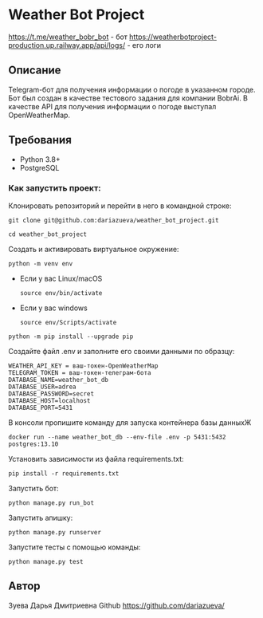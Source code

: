 # Weather Bot Project
https://t.me/weather_bobr_bot - бот
https://weatherbotproject-production.up.railway.app/api/logs/ - его логи

## Описание

Telegram-бот для получения информации о погоде в указанном городе. Бот был создан в качестве тестового задания для компании BobrAi. В качестве API для получения информации о погоде выступал OpenWeatherMap.

## Требования

- Python 3.8+
- PostgreSQL

### Как запустить проект:

Клонировать репозиторий и перейти в него в командной строке:

```
git clone git@github.com:dariazueva/weather_bot_project.git
```

```
cd weather_bot_project 
```

Cоздать и активировать виртуальное окружение:

```
python -m venv env
```

* Если у вас Linux/macOS

    ```
    source env/bin/activate
    ```

* Если у вас windows

    ```
    source env/Scripts/activate
    ```

```
python -m pip install --upgrade pip
```

Создайте файл .env и заполните его своими данными по образцу:

```
WEATHER_API_KEY = ваш-токен-OpenWeatherMap
TELEGRAM_TOKEN = ваш-токен-телеграм-бота
DATABASE_NAME=weather_bot_db
DATABASE_USER=adrea
DATABASE_PASSWORD=secret
DATABASE_HOST=localhost
DATABASE_PORT=5431
```

В консоли пропишите команду для запуска контейнера базы данныхЖ
```
docker run --name weather_bot_db --env-file .env -p 5431:5432 postgres:13.10
```

Установить зависимости из файла requirements.txt:

```
pip install -r requirements.txt
```

Запустить бот:
```
python manage.py run_bot
```

Запустить апишку:

```
python manage.py runserver
```

Запустите тесты с помощью команды:
```
python manage.py test
```

## Автор
Зуева Дарья Дмитриевна
Github https://github.com/dariazueva/